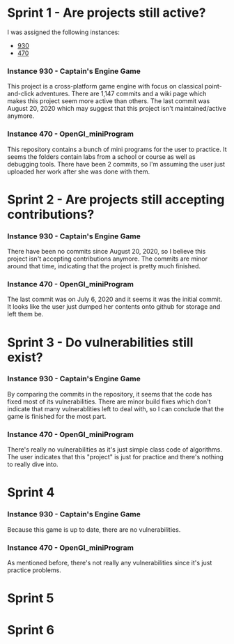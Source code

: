 # Sprint 1 - Are projects still active?

I was assigned the following instances:
* [930](https://github.com/captain-mayhem/captainsengine)
* [470](https://github.com/shiyuyullin/OpenGl_miniProgram)

### Instance 930 - Captain's Engine Game
This project is a cross-platform game engine with focus on classical point-and-click adventures. 
There are 1,147 commits and a wiki page which makes this project seem more active than others. The last
commit was August 20, 2020 which may suggest that this project isn't maintained/active anymore.

### Instance 470 - OpenGI_miniProgram
This repository contains a bunch of mini programs for the user to practice. It seems the folders contain labs from a school
or course as well as debugging tools. There have been 2 commits, so I'm assuming the user just uploaded her work after she was done with them.

# Sprint 2 - Are projects still accepting contributions?

### Instance 930 - Captain's Engine Game
There have been no commits since August 20, 2020, so I believe this project isn't accepting contributions anymore. The commits are minor around that time, indicating that the project is pretty much finished.

### Instance 470 - OpenGI_miniProgram
The last commit was on July 6, 2020 and it seems it was the initial commit. It looks like the user just dumped her contents onto github for storage and left them be. 


# Sprint 3 - Do vulnerabilities still exist?

### Instance 930 - Captain's Engine Game
By comparing the commits in the repository, it seems that the code has fixed most of its vulnerabilities. There are minor build fixes which don't indicate that many vulnerablities left to deal with, so I can conclude that the game is finished for the most part.

### Instance 470 - OpenGI_miniProgram
There's really no vulnerabilities as it's just simple class code of algorithms. The user indicates that this "project" is just for practice and there's nothing to really dive into. 
# Sprint 4

### Instance 930 - Captain's Engine Game
Because this game is up to date, there are no vulnerabilities.

### Instance 470 - OpenGI_miniProgram
As mentioned before, there's not really any vulnerabilities since it's just practice problems.

# Sprint 5
# Sprint 6
